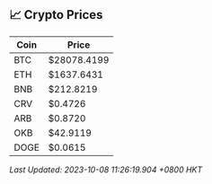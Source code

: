 ## 📈 Crypto Prices

| Coin | Price |
| ---- | ----- |
| BTC | $28078.4199 |
| ETH | $1637.6431 |
| BNB | $212.8219 |
| CRV | $0.4726 |
| ARB | $0.8720 |
| OKB | $42.9119 |
| DOGE | $0.0615 |

_Last Updated: 2023-10-08 11:26:19.904 +0800 HKT_